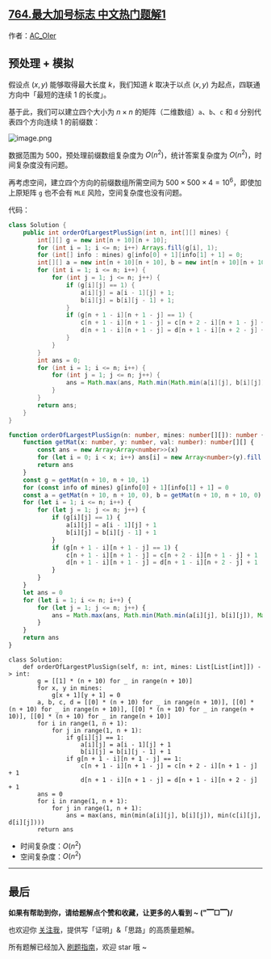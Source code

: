 ## [764.最大加号标志 中文热门题解1](https://leetcode.cn/problems/largest-plus-sign/solutions/100000/by-ac_oier-q932)

作者：[AC_OIer](https://leetcode.cn/u/AC_OIer)

## 预处理 + 模拟

假设点 $(x, y)$ 能够取得最大长度 $k$，我们知道 $k$ 取决于以点 $(x, y)$ 为起点，四联通方向中「最短的连续 $1$ 的长度」。

基于此，我们可以建立四个大小为 $n \times n$ 的矩阵（二维数组）`a`、`b`、`c` 和 `d` 分别代表四个方向连续 $1$ 的前缀数：

![image.png](https://pic.leetcode.cn/1667958744-jszheo-image.png)

数据范围为 $500$，预处理前缀数组复杂度为 $O(n^2)$，统计答案复杂度为 $O(n^2)$，时间复杂度没有问题。

再考虑空间，建立四个方向的前缀数组所需空间为 $500 \times 500 \times 4 = 10^6$，即使加上原矩阵 `g` 也不会有 `MLE` 风险，空间复杂度也没有问题。

代码：
```Java []
class Solution {
    public int orderOfLargestPlusSign(int n, int[][] mines) {
        int[][] g = new int[n + 10][n + 10];
        for (int i = 1; i <= n; i++) Arrays.fill(g[i], 1);
        for (int[] info : mines) g[info[0] + 1][info[1] + 1] = 0;
        int[][] a = new int[n + 10][n + 10], b = new int[n + 10][n + 10], c = new int[n + 10][n + 10], d = new int[n + 10][n + 10];
        for (int i = 1; i <= n; i++) {
            for (int j = 1; j <= n; j++) {
                if (g[i][j] == 1) {
                    a[i][j] = a[i - 1][j] + 1;
                    b[i][j] = b[i][j - 1] + 1;
                }
                if (g[n + 1 - i][n + 1 - j] == 1) {
                    c[n + 1 - i][n + 1 - j] = c[n + 2 - i][n + 1 - j] + 1;
                    d[n + 1 - i][n + 1 - j] = d[n + 1 - i][n + 2 - j] + 1;
                }
            }
        }
        int ans = 0;
        for (int i = 1; i <= n; i++) {
            for (int j = 1; j <= n; j++) {
                ans = Math.max(ans, Math.min(Math.min(a[i][j], b[i][j]), Math.min(c[i][j], d[i][j])));
            }
        }
        return ans;
    }
}
```
```TypeScript []
function orderOfLargestPlusSign(n: number, mines: number[][]): number {
    function getMat(x: number, y: number, val: number): number[][] {
        const ans = new Array<Array<number>>(x)
        for (let i = 0; i < x; i++) ans[i] = new Array<number>(y).fill(val)
        return ans
    }
    const g = getMat(n + 10, n + 10, 1)
    for (const info of mines) g[info[0] + 1][info[1] + 1] = 0
    const a = getMat(n + 10, n + 10, 0), b = getMat(n + 10, n + 10, 0), c = getMat(n + 10, n + 10, 0), d = getMat(n + 10, n + 10, 0)
    for (let i = 1; i <= n; i++) {
        for (let j = 1; j <= n; j++) {
            if (g[i][j] == 1) {
                a[i][j] = a[i - 1][j] + 1
                b[i][j] = b[i][j - 1] + 1
            }
            if (g[n + 1 - i][n + 1 - j] == 1) {
                c[n + 1 - i][n + 1 - j] = c[n + 2 - i][n + 1 - j] + 1
                d[n + 1 - i][n + 1 - j] = d[n + 1 - i][n + 2 - j] + 1
            }
        }
    }
    let ans = 0
    for (let i = 1; i <= n; i++) {
        for (let j = 1; j <= n; j++) {
            ans = Math.max(ans, Math.min(Math.min(a[i][j], b[i][j]), Math.min(c[i][j], d[i][j])))
        }
    }
    return ans
}
```
```Python3 []
class Solution:
    def orderOfLargestPlusSign(self, n: int, mines: List[List[int]]) -> int:
        g = [[1] * (n + 10) for _ in range(n + 10)]
        for x, y in mines:
            g[x + 1][y + 1] = 0
        a, b, c, d = [[0] * (n + 10) for _ in range(n + 10)], [[0] * (n + 10) for _ in range(n + 10)], [[0] * (n + 10) for _ in range(n + 10)], [[0] * (n + 10) for _ in range(n + 10)]
        for i in range(1, n + 1):
            for j in range(1, n + 1):
                if g[i][j] == 1:
                    a[i][j] = a[i - 1][j] + 1
                    b[i][j] = b[i][j - 1] + 1
                if g[n + 1 - i][n + 1 - j] == 1:
                    c[n + 1 - i][n + 1 - j] = c[n + 2 - i][n + 1 - j] + 1
                    d[n + 1 - i][n + 1 - j] = d[n + 1 - i][n + 2 - j] + 1
        ans = 0
        for i in range(1, n + 1):
            for j in range(1, n + 1):
                ans = max(ans, min(min(a[i][j], b[i][j]), min(c[i][j], d[i][j])))
        return ans
```
* 时间复杂度：$O(n^2)$
* 空间复杂度：$O(n^2)$

---

## 最后

**如果有帮助到你，请给题解点个赞和收藏，让更多的人看到 ~ ("▔□▔)/**

也欢迎你 [关注我](https://acoier.com/oimg/gzh-qrcode.webp)，提供写「证明」&「思路」的高质量题解。

所有题解已经加入 [刷题指南](https://github.com/SharingSource/LogicStack-LeetCode/wiki)，欢迎 star 哦 ~
